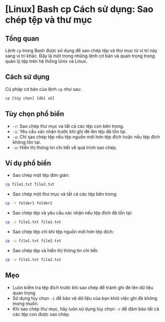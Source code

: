 # [Linux] Bash cp Cách sử dụng: Sao chép tệp và thư mục

## Tổng quan
Lệnh `cp` trong Bash được sử dụng để sao chép tệp và thư mục từ vị trí này sang vị trí khác. Đây là một trong những lệnh cơ bản và quan trọng trong quản lý tệp trên hệ thống Unix và Linux.

## Cách sử dụng
Cú pháp cơ bản của lệnh `cp` như sau:

```bash
cp [tùy chọn] [đối số]
```

## Tùy chọn phổ biến
- `-r`: Sao chép thư mục và tất cả các tệp con bên trong.
- `-i`: Yêu cầu xác nhận trước khi ghi đè lên tệp đã tồn tại.
- `-u`: Chỉ sao chép tệp nếu tệp nguồn mới hơn tệp đích hoặc nếu tệp đích không tồn tại.
- `-v`: Hiển thị thông tin chi tiết về quá trình sao chép.

## Ví dụ phổ biến
- Sao chép một tệp đơn giản:

```bash
cp file1.txt file2.txt
```

- Sao chép một thư mục và tất cả các tệp bên trong:

```bash
cp -r folder1 folder2
```

- Sao chép tệp và yêu cầu xác nhận nếu tệp đích đã tồn tại:

```bash
cp -i file1.txt file2.txt
```

- Sao chép tệp chỉ khi tệp nguồn mới hơn tệp đích:

```bash
cp -u file1.txt file2.txt
```

- Sao chép tệp và hiển thị thông tin chi tiết:

```bash
cp -v file1.txt file2.txt
```

## Mẹo
- Luôn kiểm tra tệp đích trước khi sao chép để tránh ghi đè lên dữ liệu quan trọng.
- Sử dụng tùy chọn `-i` để bảo vệ dữ liệu của bạn khỏi việc ghi đè không mong muốn.
- Khi sao chép thư mục, hãy luôn sử dụng tùy chọn `-r` để đảm bảo tất cả các tệp con được sao chép.